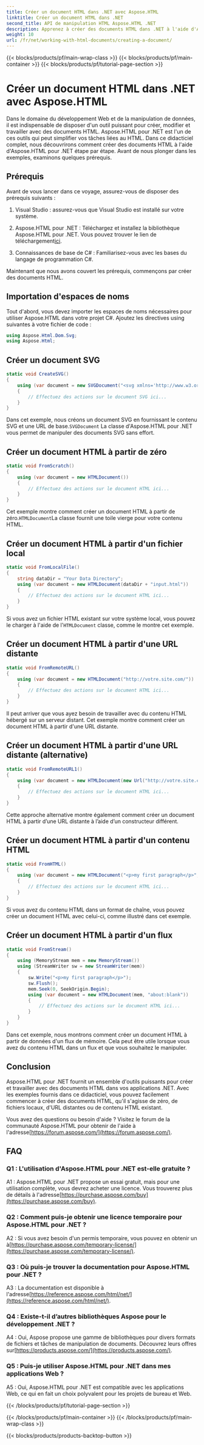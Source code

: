 ```yaml
---
title: Créer un document HTML dans .NET avec Aspose.HTML
linktitle: Créer un document HTML dans .NET
second_title: API de manipulation HTML Aspose.HTML .NET
description: Apprenez à créer des documents HTML dans .NET à l'aide d'Aspose.HTML, à partir de zéro ou à partir d'URL. Un didacticiel complet pour les développeurs Web.
weight: 10
url: /fr/net/working-with-html-documents/creating-a-document/
---
```


{{< blocks/products/pf/main-wrap-class >}}
{{< blocks/products/pf/main-container >}}
{{< blocks/products/pf/tutorial-page-section >}}

# Créer un document HTML dans .NET avec Aspose.HTML


Dans le domaine du développement Web et de la manipulation de données, il est indispensable de disposer d'un outil puissant pour créer, modifier et travailler avec des documents HTML. Aspose.HTML pour .NET est l'un de ces outils qui peut simplifier vos tâches liées au HTML. Dans ce didacticiel complet, nous découvrirons comment créer des documents HTML à l'aide d'Aspose.HTML pour .NET étape par étape. Avant de nous plonger dans les exemples, examinons quelques prérequis.

## Prérequis

Avant de vous lancer dans ce voyage, assurez-vous de disposer des prérequis suivants :

1. Visual Studio : assurez-vous que Visual Studio est installé sur votre système.

2. Aspose.HTML pour .NET : Téléchargez et installez la bibliothèque Aspose.HTML pour .NET. Vous pouvez trouver le lien de téléchargement[ici](https://releases.aspose.com/html/net/).

3. Connaissances de base de C# : Familiarisez-vous avec les bases du langage de programmation C#.

Maintenant que nous avons couvert les prérequis, commençons par créer des documents HTML.

## Importation d'espaces de noms

Tout d'abord, vous devez importer les espaces de noms nécessaires pour utiliser Aspose.HTML dans votre projet C#. Ajoutez les directives using suivantes à votre fichier de code :

```csharp
using Aspose.Html.Dom.Svg;
using Aspose.Html;
```

## Créer un document SVG

```csharp
static void CreateSVG()
{
    using (var document = new SVGDocument("<svg xmlns='http://www.w3.org/2000/svg'><circle cx='50' cy='50' r='40'/></svg>", "about:blank"))
    {
        // Effectuez des actions sur le document SVG ici...
    }
}
```

 Dans cet exemple, nous créons un document SVG en fournissant le contenu SVG et une URL de base.`SVGDocument` La classe d'Aspose.HTML pour .NET vous permet de manipuler des documents SVG sans effort.

## Créer un document HTML à partir de zéro

```csharp
static void FromScratch()
{
    using (var document = new HTMLDocument())
    {
        // Effectuez des actions sur le document HTML ici...
    }
}
```

 Cet exemple montre comment créer un document HTML à partir de zéro.`HTMLDocument`La classe fournit une toile vierge pour votre contenu HTML.

## Créer un document HTML à partir d'un fichier local

```csharp
static void FromLocalFile()
{
    string dataDir = "Your Data Directory";
    using (var document = new HTMLDocument(dataDir + "input.html"))
    {
        // Effectuez des actions sur le document HTML ici...
    }
}
```

 Si vous avez un fichier HTML existant sur votre système local, vous pouvez le charger à l'aide de l'`HTMLDocument` classe, comme le montre cet exemple.

## Créer un document HTML à partir d'une URL distante

```csharp
static void FromRemoteURL()
{
    using (var document = new HTMLDocument("http://votre.site.com/"))
    {
        // Effectuez des actions sur le document HTML ici...
    }
}
```

Il peut arriver que vous ayez besoin de travailler avec du contenu HTML hébergé sur un serveur distant. Cet exemple montre comment créer un document HTML à partir d'une URL distante.

## Créer un document HTML à partir d'une URL distante (alternative)

```csharp
static void FromRemoteURL1()
{
    using (var document = new HTMLDocument(new Url("http://votre.site.com/")))
    {
        // Effectuez des actions sur le document HTML ici...
    }
}
```

Cette approche alternative montre également comment créer un document HTML à partir d’une URL distante à l’aide d’un constructeur différent.

## Créer un document HTML à partir d'un contenu HTML

```csharp
static void FromHTML()
{
    using (var document = new HTMLDocument("<p>my first paragraph</p>", "."))
    {
        // Effectuez des actions sur le document HTML ici...
    }
}
```

Si vous avez du contenu HTML dans un format de chaîne, vous pouvez créer un document HTML avec celui-ci, comme illustré dans cet exemple.

## Créer un document HTML à partir d'un flux

```csharp
static void FromStream()
{
    using (MemoryStream mem = new MemoryStream())
    using (StreamWriter sw = new StreamWriter(mem))
    {
        sw.Write("<p>my first paragraph</p>");
        sw.Flush();
        mem.Seek(0, SeekOrigin.Begin);
        using (var document = new HTMLDocument(mem, "about:blank"))
        {
            // Effectuez des actions sur le document HTML ici...
        }
    }
}
```

Dans cet exemple, nous montrons comment créer un document HTML à partir de données d'un flux de mémoire. Cela peut être utile lorsque vous avez du contenu HTML dans un flux et que vous souhaitez le manipuler.

## Conclusion

Aspose.HTML pour .NET fournit un ensemble d'outils puissants pour créer et travailler avec des documents HTML dans vos applications .NET. Avec les exemples fournis dans ce didacticiel, vous pouvez facilement commencer à créer des documents HTML, qu'il s'agisse de zéro, de fichiers locaux, d'URL distantes ou de contenu HTML existant.

 Vous avez des questions ou besoin d'aide ? Visitez le forum de la communauté Aspose.HTML pour obtenir de l'aide à l'adresse[https://forum.aspose.com/](https://forum.aspose.com/).

## FAQ

### Q1 : L'utilisation d'Aspose.HTML pour .NET est-elle gratuite ?
 A1 : Aspose.HTML pour .NET propose un essai gratuit, mais pour une utilisation complète, vous devrez acheter une licence. Vous trouverez plus de détails à l'adresse[https://purchase.aspose.com/buy](https://purchase.aspose.com/buy).

### Q2 : Comment puis-je obtenir une licence temporaire pour Aspose.HTML pour .NET ?
 A2 : Si vous avez besoin d'un permis temporaire, vous pouvez en obtenir un à[https://purchase.aspose.com/temporary-license/](https://purchase.aspose.com/temporary-license/).

### Q3 : Où puis-je trouver la documentation pour Aspose.HTML pour .NET ?
A3 : La documentation est disponible à l'adresse[https://reference.aspose.com/html/net/](https://reference.aspose.com/html/net/).

### Q4 : Existe-t-il d’autres bibliothèques Aspose pour le développement .NET ?
 A4 : Oui, Aspose propose une gamme de bibliothèques pour divers formats de fichiers et tâches de manipulation de documents. Découvrez leurs offres sur[https://products.aspose.com/](https://products.aspose.com/).

### Q5 : Puis-je utiliser Aspose.HTML pour .NET dans mes applications Web ?
A5 : Oui, Aspose.HTML pour .NET est compatible avec les applications Web, ce qui en fait un choix polyvalent pour les projets de bureau et Web.

{{< /blocks/products/pf/tutorial-page-section >}}

{{< /blocks/products/pf/main-container >}}
{{< /blocks/products/pf/main-wrap-class >}}

{{< blocks/products/products-backtop-button >}}
